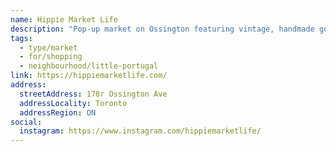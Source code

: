 ```yaml
---
name: Hippie Market Life
description: "Pop-up market on Ossington featuring vintage, handmade goods, and local artisans. Check website for event dates."
tags:
  - type/market
  - for/shopping
  - neighbourhood/little-portugal
link: https://hippiemarketlife.com/
address:
  streetAddress: 178r Ossington Ave
  addressLocality: Toronto
  addressRegion: ON
social:
  instagram: https://www.instagram.com/hippiemarketlife/
---
```

